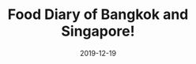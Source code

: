 ---
title: "Food Diary of Bangkok and Singapore!"
date: "2019-12-19"
path: "/blog/food-diary-of-bangkok"
excerpt: "My mood after visiting Bangkok and Singapore, If you're not going to try all sorts of food, then why are you even here?"
tags: ["Christmas", "City", "Food"]
continent: ["Asia"]
country: ["Thailand, Singapore"]
city: ["Bangkok, Singapore"]
featuredImage: "../../../images/Singapore/Singapore_2.jpg"
---